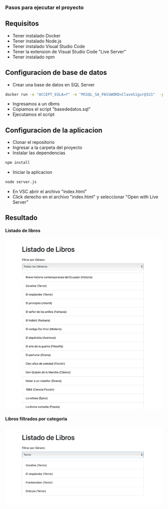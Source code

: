 ### Pasos para ejecutar el proyecto

## Requisitos

- Tener instalado Docker
- Tener instalado Node.js
- Tener instalado Visual Studio Code
- Tener la extension de Visual Studio Code "Live Server"
- Tener instalado npm

## Configuracion de base de datos

- Crear una base de datos en SQL Server

```bash
docker run -e "ACCEPT_EULA=Y" -e "MSSQL_SA_PASSWORD=ClaveS1gur@321"  -p 1433:1433 --name sqlalgoritmos —hostname sqlalgoritmos -d mcr.microsoft.com/mssql/server:2022-latest
```

- Ingresamos a un dbms
- Copiamos el script "basededatos.sql"
- Ejecutamos el script

## Configuracion de la aplicacion

- Clonar el repositorio
- Ingresar a la carpeta del proyecto
- Instalar las dependencias

```bash
npm install
```

- Iniciar la aplicacion

```bash
node server.js
```

- En VSC abrir el archivo "index.html"
- Click derecho en el archivo "index.html" y seleccionar "Open with Live Server"

## Resultado

#### Listado de libros

![Listado de libros](./listadolibro.png)

#### Libros filtrados por categoria

![Libros por categoria](./librosfiltrados.png)
